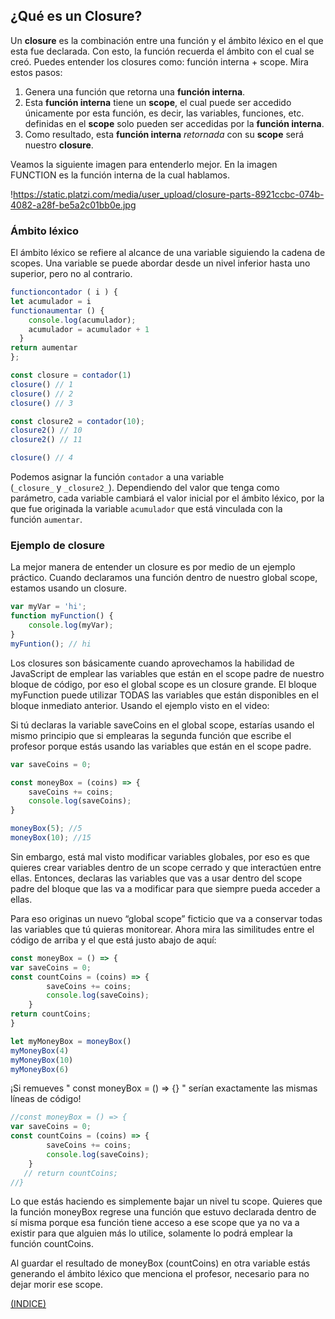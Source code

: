 ## **¿Qué es un Closure?**

Un **closure** es la combinación entre una función y el ámbito léxico en el que esta fue declarada. Con esto, la función recuerda el ámbito con el cual se creó. Puedes entender los closures como: función interna + scope. Mira estos pasos:

1. Genera una función que retorna una **función interna**.
2. Esta **función interna** tiene un **scope**, el cual puede ser accedido únicamente por esta función, es decir, las variables, funciones, etc. definidas en el **scope** solo pueden ser accedidas por la **función interna**.
3. Como resultado, esta **función interna** *retornada* con su **scope** será nuestro **closure**.

Veamos la siguiente imagen para entenderlo mejor. En la imagen FUNCTION es la función interna de la cual hablamos.

!https://static.platzi.com/media/user_upload/closure-parts-8921ccbc-074b-4082-a28f-be5a2c01bb0e.jpg

### Ámbito léxico

El ámbito léxico se refiere al alcance de una variable siguiendo la cadena de scopes. Una variable se puede abordar desde un nivel inferior hasta uno superior, pero no al contrario.

```jsx
functioncontador ( i ) {
let acumulador = i
functionaumentar () {
    console.log(acumulador);
    acumulador = acumulador + 1
  }
return aumentar
};

const closure = contador(1)
closure() // 1
closure() // 2
closure() // 3

const closure2 = contador(10);
closure2() // 10
closure2() // 11

closure() // 4
```

Podemos asignar la función `contador` a una variable (`_closure_` y `_closure2_`). Dependiendo del valor que tenga como parámetro, cada variable cambiará el valor inicial por el ámbito léxico, por la que fue originada la variable `acumulador` que está vinculada con la función `aumentar`.

### Ejemplo de closure

La mejor manera de entender un closure es por medio de un ejemplo práctico. Cuando declaramos una función dentro de nuestro global scope, estamos usando un closure.

```jsx
var myVar = 'hi';
function myFunction() {
	console.log(myVar);
}
myFuntion(); // hi
```

Los closures son básicamente cuando aprovechamos la habilidad de JavaScript de emplear las variables que están en el scope padre de nuestro bloque de código, por eso el global scope es un closure grande. El bloque myFunction puede utilizar TODAS las variables que están disponibles en el bloque inmediato anterior. Usando el ejemplo visto en el video:

Si tú declaras la variable saveCoins en el global scope, estarías usando el mismo principio que si emplearas la segunda función que escribe el profesor porque estás usando las variables que están en el scope padre.

```jsx
var saveCoins = 0;

const moneyBox = (coins) => {
    saveCoins += coins;
    console.log(saveCoins);
}

moneyBox(5); //5
moneyBox(10); //15
```

Sin embargo, está mal visto modificar variables globales, por eso es que quieres crear variables dentro de un scope cerrado y que interactúen entre ellas. Entonces, declaras las variables que vas a usar dentro del scope padre del bloque que las va a modificar para que siempre pueda acceder a ellas.

Para eso originas un nuevo “global scope” ficticio que va a conservar todas las variables que tú quieras monitorear. Ahora mira las similitudes entre el código de arriba y el que está justo abajo de aquí:

```jsx
const moneyBox = () => {
var saveCoins = 0;
const countCoins = (coins) => {
        saveCoins += coins;
        console.log(saveCoins);
    }
return countCoins;
}

let myMoneyBox = moneyBox()
myMoneyBox(4)
myMoneyBox(10)
myMoneyBox(6)

```

¡Si remueves " const moneyBox = () => {} " serían exactamente las mismas líneas de código!

```jsx
//const moneyBox = () => {
var saveCoins = 0;
const countCoins = (coins) => {
        saveCoins += coins;
        console.log(saveCoins);
    }
   // return countCoins;
//}
```

Lo que estás haciendo es simplemente bajar un nivel tu scope. Quieres que la función moneyBox regrese una función que estuvo declarada dentro de sí misma porque esa función tiene acceso a ese scope que ya no va a existir para que alguien más lo utilice, solamente lo podrá emplear la función countCoins.

Al guardar el resultado de moneyBox (countCoins) en otra variable estás generando el ámbito léxico que menciona el profesor, necesario para no dejar morir ese scope.

[(INDICE)](../README.md)
